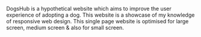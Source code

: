 DogsHub is a hypothetical website which aims to improve the user experience of adopting a dog. This website is a showcase of my knowledge of responsive web design. This single page website is optimised for large screen, medium screen & also for small screen.
